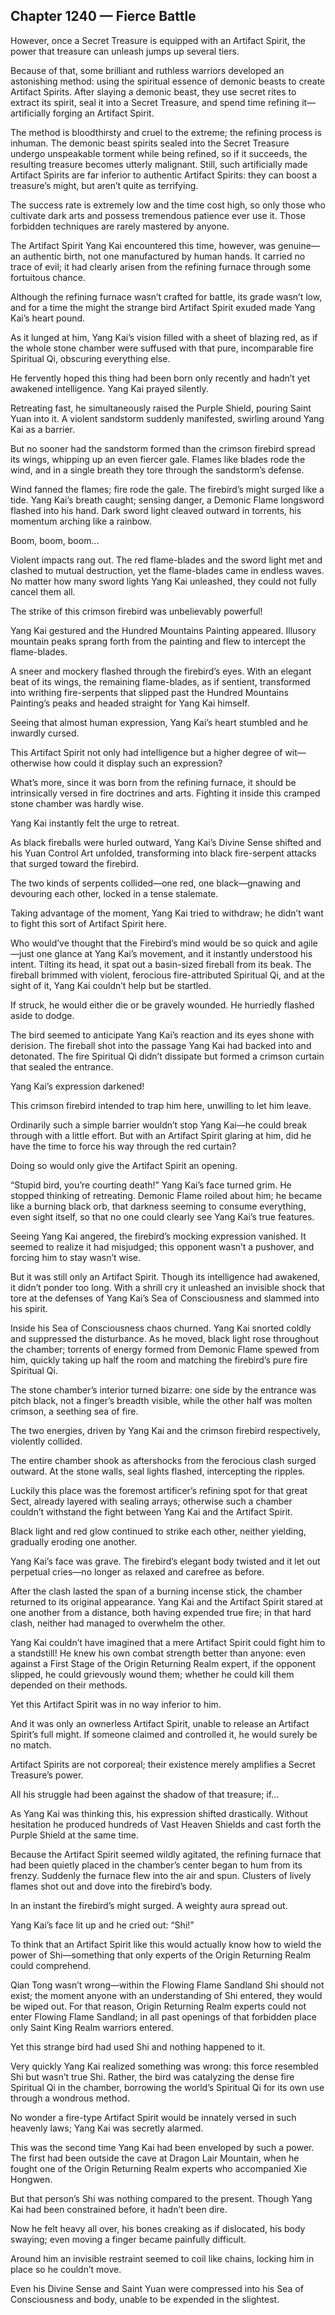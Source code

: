 ## Chapter 1240 — Fierce Battle

However, once a Secret Treasure is equipped with an Artifact Spirit, the power that treasure can unleash jumps up several tiers.

Because of that, some brilliant and ruthless warriors developed an astonishing method: using the spiritual essence of demonic beasts to create Artifact Spirits. After slaying a demonic beast, they use secret rites to extract its spirit, seal it into a Secret Treasure, and spend time refining it—artificially forging an Artifact Spirit.

The method is bloodthirsty and cruel to the extreme; the refining process is inhuman. The demonic beast spirits sealed into the Secret Treasure undergo unspeakable torment while being refined, so if it succeeds, the resulting treasure becomes utterly malignant. Still, such artificially made Artifact Spirits are far inferior to authentic Artifact Spirits: they can boost a treasure’s might, but aren’t quite as terrifying.

The success rate is extremely low and the time cost high, so only those who cultivate dark arts and possess tremendous patience ever use it. Those forbidden techniques are rarely mastered by anyone.

The Artifact Spirit Yang Kai encountered this time, however, was genuine—an authentic birth, not one manufactured by human hands. It carried no trace of evil; it had clearly arisen from the refining furnace through some fortuitous chance.

Although the refining furnace wasn’t crafted for battle, its grade wasn’t low, and for a time the might the strange bird Artifact Spirit exuded made Yang Kai’s heart pound.

As it lunged at him, Yang Kai’s vision filled with a sheet of blazing red, as if the whole stone chamber were suffused with that pure, incomparable fire Spiritual Qi, obscuring everything else.

He fervently hoped this thing had been born only recently and hadn’t yet awakened intelligence. Yang Kai prayed silently.

Retreating fast, he simultaneously raised the Purple Shield, pouring Saint Yuan into it. A violent sandstorm suddenly manifested, swirling around Yang Kai as a barrier.

But no sooner had the sandstorm formed than the crimson firebird spread its wings, whipping up an even fiercer gale. Flames like blades rode the wind, and in a single breath they tore through the sandstorm’s defense.

Wind fanned the flames; fire rode the gale. The firebird’s might surged like a tide. Yang Kai’s breath caught; sensing danger, a Demonic Flame longsword flashed into his hand. Dark sword light cleaved outward in torrents, his momentum arching like a rainbow.

Boom, boom, boom...

Violent impacts rang out. The red flame-blades and the sword light met and clashed to mutual destruction, yet the flame-blades came in endless waves. No matter how many sword lights Yang Kai unleashed, they could not fully cancel them all.

The strike of this crimson firebird was unbelievably powerful!

Yang Kai gestured and the Hundred Mountains Painting appeared. Illusory mountain peaks sprang forth from the painting and flew to intercept the flame-blades.

A sneer and mockery flashed through the firebird’s eyes. With an elegant beat of its wings, the remaining flame-blades, as if sentient, transformed into writhing fire-serpents that slipped past the Hundred Mountains Painting’s peaks and headed straight for Yang Kai himself.

Seeing that almost human expression, Yang Kai’s heart stumbled and he inwardly cursed.

This Artifact Spirit not only had intelligence but a higher degree of wit—otherwise how could it display such an expression?

What’s more, since it was born from the refining furnace, it should be intrinsically versed in fire doctrines and arts. Fighting it inside this cramped stone chamber was hardly wise.

Yang Kai instantly felt the urge to retreat.

As black fireballs were hurled outward, Yang Kai’s Divine Sense shifted and his Yuan Control Art unfolded, transforming into black fire-serpent attacks that surged toward the firebird.

The two kinds of serpents collided—one red, one black—gnawing and devouring each other, locked in a tense stalemate.

Taking advantage of the moment, Yang Kai tried to withdraw; he didn’t want to fight this sort of Artifact Spirit here.

Who would’ve thought that the Firebird’s mind would be so quick and agile—just one glance at Yang Kai’s movement, and it instantly understood his intent. Tilting its head, it spat out a basin-sized fireball from its beak. The fireball brimmed with violent, ferocious fire-attributed Spiritual Qi, and at the sight of it, Yang Kai couldn’t help but be startled.

If struck, he would either die or be gravely wounded. He hurriedly flashed aside to dodge.

The bird seemed to anticipate Yang Kai’s reaction and its eyes shone with derision. The fireball shot into the passage Yang Kai had backed into and detonated. The fire Spiritual Qi didn’t dissipate but formed a crimson curtain that sealed the entrance.

Yang Kai’s expression darkened!

This crimson firebird intended to trap him here, unwilling to let him leave.

Ordinarily such a simple barrier wouldn’t stop Yang Kai—he could break through with a little effort. But with an Artifact Spirit glaring at him, did he have the time to force his way through the red curtain?

Doing so would only give the Artifact Spirit an opening.

“Stupid bird, you’re courting death!” Yang Kai’s face turned grim. He stopped thinking of retreating. Demonic Flame roiled about him; he became like a burning black orb, that darkness seeming to consume everything, even sight itself, so that no one could clearly see Yang Kai’s true features.

Seeing Yang Kai angered, the firebird’s mocking expression vanished. It seemed to realize it had misjudged; this opponent wasn’t a pushover, and forcing him to stay wasn’t wise.

But it was still only an Artifact Spirit. Though its intelligence had awakened, it didn’t ponder too long. With a shrill cry it unleashed an invisible shock that tore at the defenses of Yang Kai’s Sea of Consciousness and slammed into his spirit.

Inside his Sea of Consciousness chaos churned. Yang Kai snorted coldly and suppressed the disturbance. As he moved, black light rose throughout the chamber; torrents of energy formed from Demonic Flame spewed from him, quickly taking up half the room and matching the firebird’s pure fire Spiritual Qi.

The stone chamber’s interior turned bizarre: one side by the entrance was pitch black, not a finger’s breadth visible, while the other half was molten crimson, a seething sea of fire.

The two energies, driven by Yang Kai and the crimson firebird respectively, violently collided.

The entire chamber shook as aftershocks from the ferocious clash surged outward. At the stone walls, seal lights flashed, intercepting the ripples.

Luckily this place was the foremost artificer’s refining spot for that great Sect, already layered with sealing arrays; otherwise such a chamber couldn’t withstand the fight between Yang Kai and the Artifact Spirit.

Black light and red glow continued to strike each other, neither yielding, gradually eroding one another.

Yang Kai’s face was grave. The firebird’s elegant body twisted and it let out perpetual cries—no longer as relaxed and carefree as before.

After the clash lasted the span of a burning incense stick, the chamber returned to its original appearance. Yang Kai and the Artifact Spirit stared at one another from a distance, both having expended true fire; in that hard clash, neither had managed to overwhelm the other.

Yang Kai couldn’t have imagined that a mere Artifact Spirit could fight him to a standstill! He knew his own combat strength better than anyone: even against a First Stage of the Origin Returning Realm expert, if the opponent slipped, he could grievously wound them; whether he could kill them depended on their methods.

Yet this Artifact Spirit was in no way inferior to him.

And it was only an ownerless Artifact Spirit, unable to release an Artifact Spirit’s full might. If someone claimed and controlled it, he would surely be no match.

Artifact Spirits are not corporeal; their existence merely amplifies a Secret Treasure’s power.

All his struggle had been against the shadow of that treasure; if...

As Yang Kai was thinking this, his expression shifted drastically. Without hesitation he produced hundreds of Vast Heaven Shields and cast forth the Purple Shield at the same time.

Because the Artifact Spirit seemed wildly agitated, the refining furnace that had been quietly placed in the chamber’s center began to hum from its frenzy. Suddenly the furnace flew into the air and spun. Clusters of lively flames shot out and dove into the firebird’s body.

In an instant the firebird’s might surged. A weighty aura spread out.

Yang Kai’s face lit up and he cried out: “Shi!”

To think that an Artifact Spirit like this would actually know how to wield the power of Shi—something that only experts of the Origin Returning Realm could comprehend.

Qian Tong wasn’t wrong—within the Flowing Flame Sandland Shi should not exist; the moment anyone with an understanding of Shi entered, they would be wiped out. For that reason, Origin Returning Realm experts could not enter Flowing Flame Sandland; in all past openings of that forbidden place only Saint King Realm warriors entered.

Yet this strange bird had used Shi and nothing happened to it.

Very quickly Yang Kai realized something was wrong: this force resembled Shi but wasn’t true Shi. Rather, the bird was catalyzing the dense fire Spiritual Qi in the chamber, borrowing the world’s Spiritual Qi for its own use through a wondrous method.

No wonder a fire-type Artifact Spirit would be innately versed in such heavenly laws; Yang Kai was secretly alarmed.

This was the second time Yang Kai had been enveloped by such a power. The first had been outside the cave at Dragon Lair Mountain, when he fought one of the Origin Returning Realm experts who accompanied Xie Hongwen.

But that person’s Shi was nothing compared to the present. Though Yang Kai had been constrained before, it hadn’t been dire.

Now he felt heavy all over, his bones creaking as if dislocated, his body swaying; even moving a finger became painfully difficult.

Around him an invisible restraint seemed to coil like chains, locking him in place so he couldn’t move.

Even his Divine Sense and Saint Yuan were compressed into his Sea of Consciousness and body, unable to be expended in the slightest.
